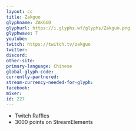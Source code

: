 ```yaml
---
layout: cc
title: Zakguo
glyphname: ZAKGUO
glyphurl: https://i.glyphs.wf/glyphs/Zakguo.png
glyphwave: 7
youtube: 
twitch: https://twitch.tv/zakguo
twitter: 
discord: 
other-site: 
primary-language: Chinese
global-glyph-code: 
currently-partnered: 
stream-currency-needed-for-glyph: 
facebook: 
mixer: 
id: 227
---
```

* Twitch Raffles
* 3000 points on StreamElements
